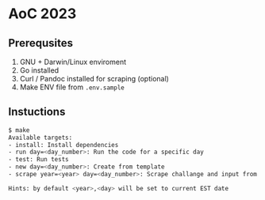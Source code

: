 # AoC 2023

## Prerequsites

1. GNU + Darwin/Linux enviroment
2. Go installed
3. Curl / Pandoc installed for scraping (optional)
4. Make ENV file from `.env.sample`

## Instuctions

```sh
$ make
Available targets:
- install: Install dependencies
- run day=<day_number>: Run the code for a specific day
- test: Run tests
- new day=<day_number>: Create from template
- scrape year=<year> day=<day_number>: Scrape challange and input from site

Hints: by default <year>,<day> will be set to current EST date
```